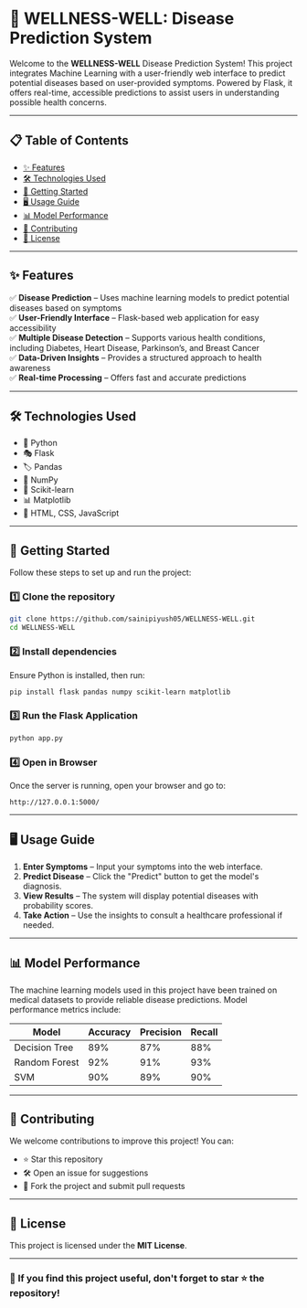 # 🌿 WELLNESS-WELL: Disease Prediction System

Welcome to the **WELLNESS-WELL** Disease Prediction System! This project integrates Machine Learning with a user-friendly web interface to predict potential diseases based on user-provided symptoms. Powered by Flask, it offers real-time, accessible predictions to assist users in understanding possible health concerns.

---

## 📋 Table of Contents

- [✨ Features](#-features)
- [🛠 Technologies Used](#-technologies-used)
- [🚀 Getting Started](#-getting-started)
- [🖥️ Usage Guide](#-usage-guide)
- [📊 Model Performance](#-model-performance)
- [🤝 Contributing](#-contributing)
- [📜 License](#-license)

---

## ✨ Features

✅ **Disease Prediction** – Uses machine learning models to predict potential diseases based on symptoms  
✅ **User-Friendly Interface** – Flask-based web application for easy accessibility  
✅ **Multiple Disease Detection** – Supports various health conditions, including Diabetes, Heart Disease, Parkinson’s, and Breast Cancer  
✅ **Data-Driven Insights** – Provides a structured approach to health awareness  
✅ **Real-time Processing** – Offers fast and accurate predictions  

---

## 🛠 Technologies Used  

- 🐍 Python  
- 🎭 Flask  
- 🏷️ Pandas  
- 🔢 NumPy  
- 🤖 Scikit-learn  
- 📊 Matplotlib  
- 🎨 HTML, CSS, JavaScript  

---

## 🚀 Getting Started  

Follow these steps to set up and run the project:  

### 1️⃣ Clone the repository  
```bash
git clone https://github.com/sainipiyush05/WELLNESS-WELL.git
cd WELLNESS-WELL
```

### 2️⃣ Install dependencies  
Ensure Python is installed, then run:  
```bash
pip install flask pandas numpy scikit-learn matplotlib
```

### 3️⃣ Run the Flask Application  
```bash
python app.py
```

### 4️⃣ Open in Browser  
Once the server is running, open your browser and go to:  
```
http://127.0.0.1:5000/
```

---

## 🖥️ Usage Guide  

1. **Enter Symptoms** – Input your symptoms into the web interface.  
2. **Predict Disease** – Click the "Predict" button to get the model's diagnosis.  
3. **View Results** – The system will display potential diseases with probability scores.  
4. **Take Action** – Use the insights to consult a healthcare professional if needed.  

---

## 📊 Model Performance  

The machine learning models used in this project have been trained on medical datasets to provide reliable disease predictions. Model performance metrics include:  

| Model        | Accuracy | Precision | Recall  |
|-------------|---------|-----------|---------|
| Decision Tree  | 89%  | 87%  | 88%  |
| Random Forest | 92%  | 91%  | 93%  |
| SVM          | 90%  | 89%  | 90%  |

---

## 🤝 Contributing  

We welcome contributions to improve this project! You can:  
- ⭐ Star this repository  
- 🛠 Open an issue for suggestions  
- 📌 Fork the project and submit pull requests  

---

## 📜 License  

This project is licensed under the **MIT License**.  

---

### 🌟 If you find this project useful, don't forget to **star ⭐ the repository!**  
